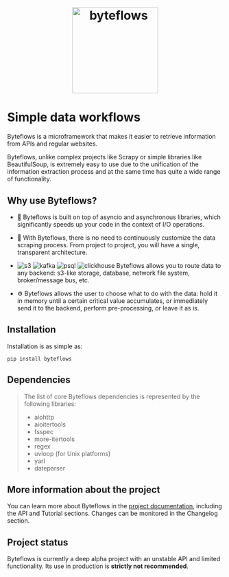 <h1 align="center">
  <img src="https://raw.githubusercontent.com/DanchukIvan/byteflows/main/docs/icons/logo.png" alt="byteflows" width="200px">
  <br>
</h1>

# **Simple data workflows**

Byteflows is a microframework that makes it easier to retrieve information from APIs and regular websites.

Byteflows, unlike complex projects like Scrapy or simple libraries like BeautifulSoup, is extremely easy to use due to the unification of the information extraction process and at the same time has quite a wide range of functionality.

## **Why use Byteflows?**

* 🚀 Byteflows is built on top of asyncio and asynchronous libraries, which significantly speeds up your code in the context of I/O operations.

* 🔁 With Byteflows, there is no need to continuously customize the data scraping process. From project to project, you will have a single, transparent architecture.

* ![s3](https://raw.githubusercontent.com/DanchukIvan/byteflows/main/docs/img/amazons3.svg) ![kafka](https://raw.githubusercontent.com/DanchukIvan/byteflows/main/docs/img/apachekafka.svg) ![psql](https://raw.githubusercontent.com/DanchukIvan/byteflows/main/docs/img/postgresql.svg) ![clickhouse](https://raw.githubusercontent.com/DanchukIvan/byteflows/main/docs/img/clickhouse.svg) Byteflows allows you to route data to any backend: s3-like storage, database, network file system, broker/message bus, etc.

* ⚙️ Byteflows allows the user to choose what to do with the data: hold it in memory until a certain critical value accumulates, or immediately send it to the backend, perform pre-processing, or leave it as is.

## **Installation**

Installation is as simple as:

`
pip install byteflows
`

## **Dependencies**

>The list of core Byteflows dependencies is represented by the following libraries:
>
> * aiohttp
> * aioitertools
> * fsspec
> * more-itertools
> * regex
> * uvloop (for Unix platforms)
> * yarl
> * dateparser

## **More information about the project**

You can learn more about Byteflows in the [project documentation](https://danchukivan.github.io/Byteflows/), including the API and Tutorial sections. Changes can be monitored in the Changelog section.

## **Project status**

Byteflows is currently a deep alpha project with an unstable API and limited functionality. Its use in production is **strictly not recommended**.
